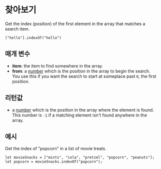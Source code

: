# 찾아보기

Get the index (position) of the first element in the array that matches a search item.

```sig
["hello"].indexOf("hello")
```

## 매개 변수

* **item**: the item to find somewhere in the array.
* **from**: a [number](/types/number) which is the position in the array to begin the search. You use this if you want the search to start at someplace past `0`, the first position.

## 리턴값

* a [number](/types/number) which is the position in the array where the element is found. This number is `-1` if a matching element isn't found anywhere in the array.

## 예시

Get the index of "popcorn" in a list of movie treats.

```blocks
let movieSnacks = ["mints", "cola", "pretzel", "popcorn", "peanuts"];
let popcorn = movieSnacks.indexOf("popcorn");
```